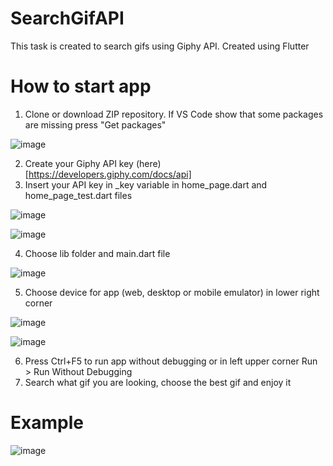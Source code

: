 # SearchGifAPI <br>
 This task is created to search gifs using Giphy API. Created using Flutter <br>
 # How to start app <br>
1) Clone or download ZIP repository. If VS Code show that some packages are missing press "Get packages" <br>
 
 ![image](https://user-images.githubusercontent.com/108615436/204119454-40174556-0d07-43b6-96dd-dc07f1daaadb.png)

 
2) Create your Giphy API key (here) [https://developers.giphy.com/docs/api] <br>
3) Insert your API key in _key variable in home_page.dart and home_page_test.dart files <br>

 ![image](https://user-images.githubusercontent.com/108615436/204119071-30e5fb22-cb9a-4570-9b13-e6f5062d96f1.png)<br>
 
 ![image](https://user-images.githubusercontent.com/108615436/204119091-1aa21b48-20e3-4948-8e4e-699635004c0b.png)<br>
 
4) Choose lib folder and main.dart file<br>

  ![image](https://user-images.githubusercontent.com/108615436/204119273-4c935f41-dd61-442a-97e6-0f37dbeb1ce9.png) <br>
 
5) Choose device for app (web, desktop or mobile emulator) in lower right corner <br>

  ![image](https://user-images.githubusercontent.com/108615436/204119601-e41792ef-8e89-4a68-9501-da83c728088b.png)<br>

  ![image](https://user-images.githubusercontent.com/108615436/204119362-019d8cb3-e822-494b-bb49-b1f742326f9f.png) <br>
  
6) Press Ctrl+F5 to run app without debugging or in left upper corner Run > Run Without Debugging <br>
7) Search what gif you are looking, choose the best gif and enjoy it <br>

# Example 
 ![image](https://user-images.githubusercontent.com/108615436/204119327-678e85aa-6313-4826-a2ec-46a970e60b08.png)
 

 


